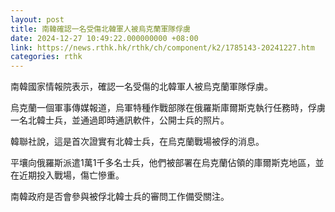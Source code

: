 ```yaml
---
layout: post
title: 南韓確認一名受傷北韓軍人被烏克蘭軍隊俘虜
date: 2024-12-27 10:49:22.000000000 +08:00
link: https://news.rthk.hk/rthk/ch/component/k2/1785143-20241227.htm
categories: rthk
---
```


南韓國家情報院表示，確認一名受傷的北韓軍人被烏克蘭軍隊俘虜。

烏克蘭一個軍事傳媒報道，烏軍特種作戰部隊在俄羅斯庫爾斯克執行任務時，俘虜一名北韓士兵，並通過即時通訊軟件，公開士兵的照片。

韓聯社說，這是首次證實有北韓士兵，在烏克蘭戰場被俘的消息。

平壤向俄羅斯派遣1萬1千多名士兵，他們被部署在烏克蘭佔領的庫爾斯克地區，並在近期投入戰場，傷亡慘重。

南韓政府是否會參與被俘北韓士兵的審問工作備受關注。
